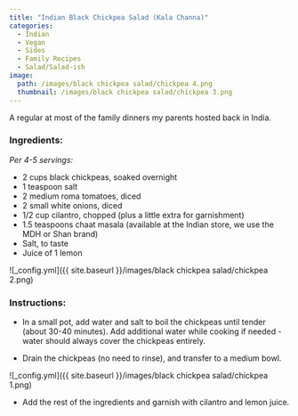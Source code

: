 ```yaml
---
title: "Indian Black Chickpea Salad (Kala Channa)"
categories:
  - Indian
  - Vegan
  - Sides
  - Family Recipes
  - Salad/Salad-ish
image:
  path: /images/black chickpea salad/chickpea 4.png
  thumbnail: /images/black chickpea salad/chickpea 3.png
---
```


A regular at most of the family dinners my parents hosted back in India.


### Ingredients:

_Per 4-5 servings:_

* 2 cups black chickpeas, soaked overnight
* 1 teaspoon salt
* 2 medium roma tomatoes, diced
* 2 small white onions, diced
* 1/2 cup cilantro, chopped (plus a little extra for garnishment)
* 1.5 teaspoons chaat masala (available at the Indian store, we use the MDH or Shan brand)
* Salt, to taste
* Juice of 1 lemon

![_config.yml]({{ site.baseurl }}/images/black chickpea salad/chickpea 2.png)

### Instructions:

* In a small pot, add water and salt to boil the chickpeas until tender (about 30-40 minutes). Add additional water while cooking if needed - water should always cover the chickpeas entirely.

* Drain the chickpeas (no need to rinse), and transfer to a medium bowl. 

![_config.yml]({{ site.baseurl }}/images/black chickpea salad/chickpea 1.png)

* Add the rest of the ingredients and garnish with cilantro and lemon juice.

